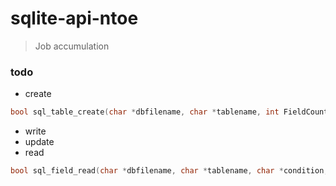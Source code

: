 # sqlite-api-ntoe
> Job accumulation  

### todo
* create
```cpp
bool sql_table_create(char *dbfilename, char *tablename, int FieldCount, tFIELD_DEF *stFieldDefs, char *err);
```
* write
* update
* read
```cpp
bool sql_field_read(char *dbfilename, char *tablename, char *condition, int FieldCount, tFIELD_IO_LIST *stOut, char *err);
```

